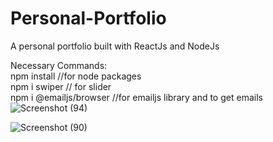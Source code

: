 # Personal-Portfolio
A personal portfolio built with ReactJs and NodeJs 

Necessary Commands:
<br />
npm install //for node packages
<br />
npm i swiper // for slider
<br />
npm i @emailjs/browser //for emailjs library and to get emails
<br />
![Screenshot (94)](https://user-images.githubusercontent.com/63344738/178135375-59f9aaef-f8bb-4c09-9117-43e004dec783.png)
<br />

![Screenshot (90)](https://user-images.githubusercontent.com/63344738/178135386-b3fc20ea-bd37-4493-bc14-dcef4a09dbe9.png)
